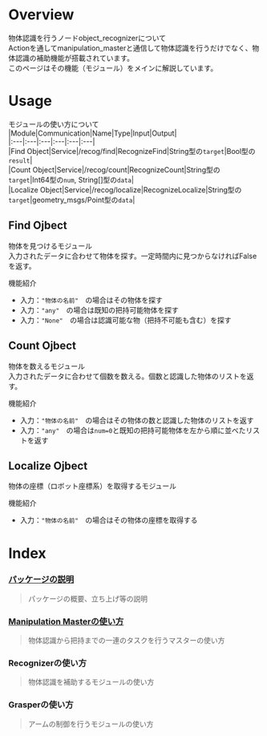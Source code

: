 # Overview  
物体認識を行うノードobject_recognizerについて  
Actionを通してmanipulation_masterと通信して物体認識を行うだけでなく、物体認識の補助機能が搭載されています。  
このページはその機能（モジュール）をメインに解説しています。  
  
# Usage  
モジュールの使い方について
  |Module|Communication|Name|Type|Input|Output|  
  |:---|:---|:---|:---|:---|:---|  
  |Find Object|Service|/recog/find|RecognizeFind|String型の`target`|Bool型の`result`|  
  |Count Object|Service|/recog/count|RecognizeCount|String型の`target`|Int64型の`num`, String[]型の`data`|  
  |Localize Object|Service|/recog/localize|RecognizeLocalize|String型の`target`|geometry_msgs/Point型の`data`|  
  
## Find Ojbect  
物体を見つけるモジュール  
入力されたデータに合わせて物体を探す。一定時間内に見つからなければFalseを返す。  
  
機能紹介  
- 入力：`"物体の名前"`　の場合はその物体を探す  
- 入力：`"any"`　の場合は既知の把持可能物体を探す  
- 入力：`"None"`　の場合は認識可能な物（把持不可能も含む）を探す
  
## Count Ojbect  
物体を数えるモジュール  
入力されたデータに合わせて個数を数える。個数と認識した物体のリストを返す。  
  
機能紹介  
- 入力：`"物体の名前"`　の場合はその物体の数と認識した物体のリストを返す  
- 入力：`"any"`　の場合は`num=0`と既知の把持可能物体を左から順に並べたリストを返す  
  
## Localize Ojbect  
物体の座標（ロボット座標系）を取得するモジュール  
  
機能紹介  
- 入力：`"物体の名前"`　の場合はその物体の座標を取得する  
  
# Index  
### [パッケージの説明](https://github.com/HappyTatsuhito/mimi_manipulation_pkg/blob/master/README.md)  
> パッケージの概要、立ち上げ等の説明
### [Manipulation Masterの使い方](/manipulation_master_readme.md)  
> 物体認識から把持までの一連のタスクを行うマスターの使い方  
### Recognizerの使い方  
> 物体認識を補助するモジュールの使い方  
### Grasperの使い方  
> アームの制御を行うモジュールの使い方  

